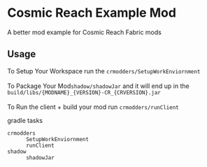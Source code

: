 # Cosmic Reach Example Mod

A better mod example for Cosmic Reach Fabric mods

## Usage

To Setup Your Workspace run the `crmodders/SetupWorkEnviornment`
</br>
</br>
To Package Your Mod`shadow/shadowJar` and it will end up in the `build/libs/{MODNAME}_{VERSION}-CR_{CRVERSION}.jar`
</br>
</br>
To Run the client + build your mod run `crmodders/runClient`

gradle tasks
```
crmodders
      SetupWorkEnviornment
      runClient
shadow
      shadowJar
```